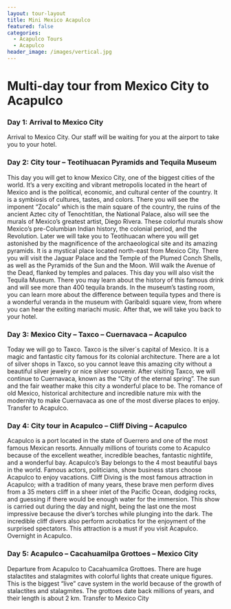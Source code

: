 ```yaml
---
layout: tour-layout
title: Mini Mexico Acapulco
featured: false
categories:
  - Acapulco Tours
  - Acapulco
header_image: /images/vertical.jpg
---
```

# Multi-day tour from Mexico City to Acapulco

### Day 1: Arrival to Mexico City

Arrival to Mexico City. Our staff will be waiting for you at the airport to take you to your hotel.

### Day 2: City tour – Teotihuacan Pyramids and Tequila Museum

This day you will get to know Mexico City, one of the biggest cities of the world. It’s a very exciting and vibrant metropolis located in the heart of Mexico and is the political, economic, and cultural center of the country. It is a symbiosis of cultures, tastes, and colors. There you will see the imponent “Zocalo” which is the main square of the country, the ruins of the ancient Aztec city of Tenochtitlan, the National Palace, also will see the murals of Mexico’s greatest artist, Diego Rivera. These colorful murals show Mexico’s pre-Columbian Indian history, the colonial period, and the Revolution. Later we will take you to Teotihuacan where you will get astonished by the magnificence of the archaeological site and its amazing pyramids. It is a mystical place located north-east from Mexico City. There you will visit the Jaguar Palace and the Temple of the Plumed Conch Shells, as well as the Pyramids of the Sun and the Moon. Will walk the Avenue of the Dead, flanked by temples and palaces. This day you will also visit the Tequila Museum. There you may learn about the history of this famous drink and will see more than 400 tequila brands. In the museum’s tasting room, you can learn more about the difference between tequila types and there is a wonderful veranda in the museum with Garibaldi square view, from where you can hear the exiting mariachi music. After that, we will take you back to your hotel.

### Day 3: Mexico City – Taxco – Cuernavaca – Acapulco

Today we will go to Taxco. Taxco is the silver´s capital of Mexico. It is a magic and fantastic city famous for its colonial architecture. There are a lot of silver shops in Taxco, so you cannot leave this amazing city without a beautiful silver jewelry or nice silver souvenir. After visiting Taxco, we will continue to Cuernavaca, known as the “City of the eternal spring”. The sun and the fair weather make this city a wonderful place to be. The romance of old Mexico, historical architecture and incredible nature mix with the modernity to make Cuernavaca as one of the most diverse places to enjoy. Transfer to Acapulco.

### Day 4: City tour in Acapulco – Cliff Diving – Acapulco

Acapulco is a port located in the state of Guerrero and one of the most famous Mexican resorts. Annually millions of tourists come to Acapulco because of the excellent weather, incredible beaches, fantastic nightlife, and a wonderful bay. Acapulco’s Bay belongs to the 4 most beautiful bays in the world. Famous actors, politicians, show business stars choose Acapulco to enjoy vacations. Cliff Diving is the most famous attraction in Acapulco; with a tradition of many years, these brave men perform dives from a 35 meters cliff in a sheer inlet of the Pacific Ocean, dodging rocks, and guessing if there would be enough water for the immersion. This show is carried out during the day and night, being the last one the most impressive because the diver’s torches while plunging into the dark. The incredible cliff divers also perform acrobatics for the enjoyment of the surprised spectators. This attraction is a must if you visit Acapulco. Overnight in Acapulco.

### Day 5: Acapulco – Cacahuamilpa Grottoes – Mexico City

Departure from Acapulco to Cacahuamilca Grottoes. There are huge stalactites and stalagmites with colorful lights that create unique figures. This is the biggest “live” cave system in the world because of the growth of stalactites and stalagmites. The grottoes date back millions of years, and their length is about 2 km. Transfer to Mexico City


